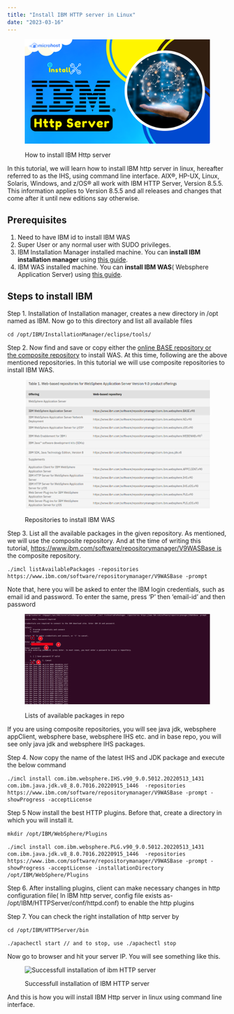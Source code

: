 ```yaml
---
title: "Install IBM HTTP server in Linux"
date: "2023-03-16"
---
```


<figure>

![How to install IBM Http server](images/How-to-install-IBM-Http-server.png)

<figcaption>

How to install IBM Http server

</figcaption>

</figure>

In this tutorial, we will learn how to install IBM http server in linux, hereafter referred to as the IHS, using command line interface. AIX®, HP-UX, Linux, Solaris, Windows, and z/OS® all work with IBM HTTP Server, Version 8.5.5. This information applies to Version 8.5.5 and all releases and changes that come after it until new editions say otherwise.

## Prerequisites

1. Need to have IBM id to install IBM WAS
2. Super User or any normal user with SUDO privileges.
3. IBM Installation Manager installed machine. You can **install IBM installation manager** using [this guide](https://utho.com/docs/tutorial/how-to-install-ibm-installation-manager/).
4. IBM WAS installed machine. You can **install IBM WAS**( Websphere Application Server) using [this guide](https://utho.com/docs/tutorial/install-ibm-websphere-application-server-in-linux/).

## Steps to install IBM

Step 1. Installation of Installation manager, creates a new directory in /opt named as IBM. Now go to this directory and list all available files

```
cd /opt/IBM/InstallationManager/eclipse/tools/
```
Step 2. Now find and save or copy either the [online BASE repository or the composite repository](https://www.ibm.com/docs/en/was/9.0.5?topic=installation-online-product-repositories-websphere-application-server-offerings) to install WAS. At this time, following are the above mentioned repositories. In this tutorial we will use composite repositories to install IBM WAS.

<figure>

![Repositories to install IBM WAS](images/image-866.png)

<figcaption>

Repositories to install IBM WAS

</figcaption>

</figure>

Step 3. List all the available packages in the given repository. As mentioned, we will use the composite repository. And at the time of writing this tutorial, https://www.ibm.com/software/repositorymanager/V9WASBase is the composite repository.

```
./imcl listAvailablePackages -repositories https://www.ibm.com/software/repositorymanager/V9WASBase -prompt
```
Note that, here you will be asked to enter the IBM login credentials, such as email id and password. To enter the same, press ‘P’ then ‘email-id’ and then password

<figure>

![Lists of available packages in repo](images/image-865-1024x498.png)

<figcaption>

Lists of available packages in repo

</figcaption>

</figure>

If you are using composite repositories, you will see java jdk, websphere appClient, websphere base, websphere IHS etc. and in base repo, you will see only java jdk and websphere IHS packages.

Step 4. Now copy the name of the latest IHS and JDK package and execute the below command

```
./imcl install com.ibm.websphere.IHS.v90_9.0.5012.20220513_1431 com.ibm.java.jdk.v8_8.0.7016.20220915_1446  -repositories https://www.ibm.com/software/repositorymanager/V9WASBase -prompt -showProgress -acceptLicense
```
Step 5 Now install the best HTTP plugins. Before that, create a directory in which you will install it.

```
mkdir /opt/IBM/WebSphere/Plugins
```
```
./imcl install com.ibm.websphere.PLG.v90_9.0.5012.20220513_1431 com.ibm.java.jdk.v8_8.0.7016.20220915_1446  -repositories https://www.ibm.com/software/repositorymanager/V9WASBase -prompt -showProgress -acceptLicense -installationDirectory /opt/IBM/WebSphere/Plugins
```
Step 6. After installing plugins, client can make necessary changes in http configuration file( In IBM http server, config file exists as- /opt/IBM/HTTPServer/conf/httpd.conf) to enable the http plugins

Step 7. You can check the right installation of http server by 

```
cd /opt/IBM/HTTPServer/bin
```
```
./apachectl start // and to stop, use ./apachectl stop
```
Now go to browser and hit your server IP. You will see something like this.

<figure>

![Successfull installation of ibm HTTP server](https://lh5.googleusercontent.com/aPF6OSl_EA3vPe5EExglqC1xcxlUx9ZE1sp7CCrgaNuWtt16TIUPd3qycq9auErAcIo6aq9k_kpl1AJYVHkktQgjcQ4h9KumhbOJMuhO2qq-YsdS8e7mkSwZpN-KneFLqbtTqn9fjLnnIDL8Qyv5fBI)

<figcaption>

Successfull installation of IBM HTTP server

</figcaption>

</figure>

And this is how you will install IBM Http server in linux using command line interface.
